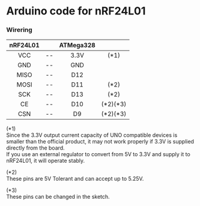 # Arduino code for nRF24L01

### Wirering

|nRF24L01||ATMega328||
|:-:|:-:|:-:|:-:|
|VCC|--|3.3V|(*1)|
|GND|--|GND||
|MISO|--|D12||
|MOSI|--|D11|(*2)|
|SCK|--|D13|(*2)|
|CE|--|D10|(*2)(*3)|
|CSN|--|D9|(*2)(*3)|

(*1)   
Since the 3.3V output current capacity of UNO compatible devices is smaller than the official product, it may not work properly if 3.3V is supplied directly from the board.   
If you use an external regulator to convert from 5V to 3.3V and supply it to nRF24L01, it will operate stably.   


(*2)   
These pins are 5V Tolerant and can accept up to 5.25V.   


(*3)   
These pins can be changed in the sketch.   
